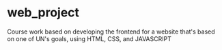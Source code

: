 # web_project
Course work based on developing the frontend for a website that's based on one of UN's goals,  using HTML, CSS, and JAVASCRIPT
